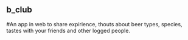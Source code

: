 ## b_club

#An app in web to share expirience, thouts about beer types, species, tastes with your friends and other logged people. 
